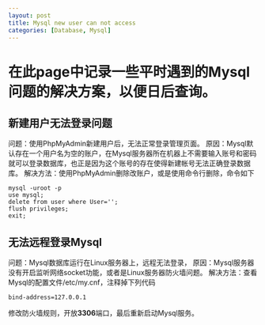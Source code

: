 ```yaml
---
layout: post
title: Mysql new user can not access
categories: [Database, Mysql]
---
```


# 在此page中记录一些平时遇到的Mysql问题的解决方案，以便日后查询。

## 新建用户无法登录问题
问题：使用PhpMyAdmin新建用户后，无法正常登录管理页面。
原因：Mysql默认存在一个用户名为空的账户，在Mysql服务器所在机器上不需要输入账号和密码就可以登录数据库，也正是因为这个账号的存在使得新建帐号无法正确登录数据库。
解决方法：使用PhpMyAdmin删除改账户，或是使用命令行删除，命令如下

    mysql -uroot -p
    use mysql;
    delete from user where User='';
    flush privileges;
    exit;

## 无法远程登录Mysql
问题：Mysql数据库运行在Linux服务器上，远程无法登录，
原因：Mysql服务器没有开启监听网络socket功能，或者是Linux服务器防火墙问题。
解决方法：查看Mysql的配置文件/etc/my.cnf，注释掉下列代码

    bind-address=127.0.0.1

修改防火墙规则，开放**3306**端口，最后重新启动Mysql服务。
